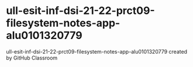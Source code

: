 # ull-esit-inf-dsi-21-22-prct09-filesystem-notes-app-alu0101320779
ull-esit-inf-dsi-21-22-prct09-filesystem-notes-app-alu0101320779 created by GitHub Classroom
